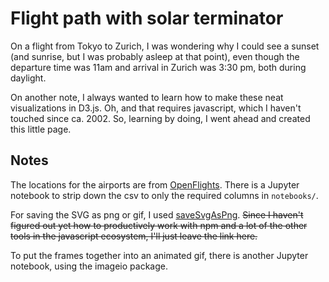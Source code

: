 # Flight path with solar terminator

On a flight from Tokyo to Zurich, I was wondering why I could see a sunset (and sunrise, but I was probably asleep at that point), even though the departure time was 11am and arrival in Zurich was 3:30 pm, both during daylight. 

On another note, I always wanted to learn how to make these neat visualizations in D3.js. 
Oh, and that requires javascript, which I haven't touched since ca. 2002.
So, learning by doing, I went ahead and created this little page.

## Notes

The locations for the airports are from [OpenFlights](https://openflights.org/data.html). There is a Jupyter notebook to strip down the csv to only the required columns in `notebooks/`.

For saving the SVG as png or gif, I used [saveSvgAsPng](https://github.com/exupero/saveSvgAsPng). ~~Since I haven't figured out yet how to productively work with npm and a lot of the other tools in the javascript ecosystem, I'll just leave the link here.~~

To put the frames together into an animated gif, there is another Jupyter notebook, using the imageio package.
